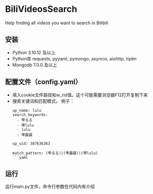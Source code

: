 # BiliVideosSearch
Help finding all videos you want to search in Bilibili

## 安装
- Python 3.10.12 及以上
- Python库 requests, pyyaml, pymongo, asyncio, aiohttp, tqdm
- Mongodb 7.0.0 及以上

## 配置文件（config.yaml）
- 填入cookie文件路径和w_rid值。这个可能需要浏览器F12打开复制下来
- 搜索关键词和匹配模式，
  例子：
  ```
  up_name: lulu
  search_keywords:
    - 雫るる
    - 雫lulu
    - lulu
    - 雫露露
  
  up_uid: 387636363
  
  match_pattern: (雫るる)|(雫露露)|(雫lulu)
  ```yaml

## 运行
运行main.py文件，命令行参数在代码内有介绍
